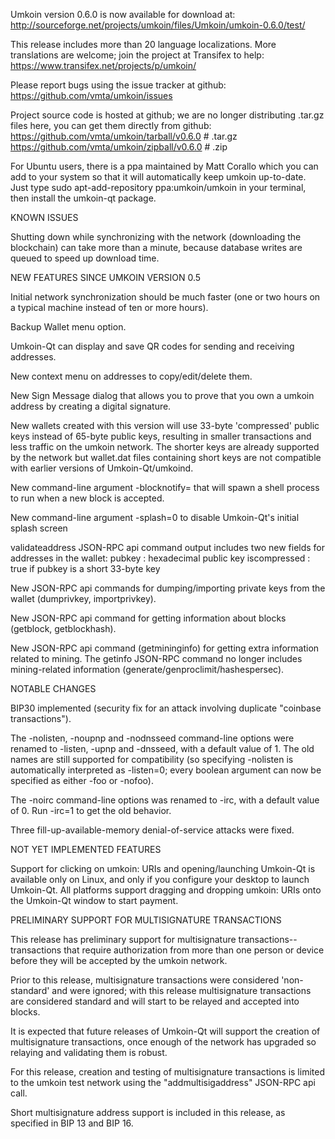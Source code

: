 Umkoin version 0.6.0 is now available for download at:
http://sourceforge.net/projects/umkoin/files/Umkoin/umkoin-0.6.0/test/

This release includes more than 20 language localizations.
More translations are welcome; join the
project at Transifex to help:
https://www.transifex.net/projects/p/umkoin/

Please report bugs using the issue tracker at github:
https://github.com/vmta/umkoin/issues

Project source code is hosted at github; we are no longer
distributing .tar.gz files here, you can get them
directly from github:
https://github.com/vmta/umkoin/tarball/v0.6.0  # .tar.gz
https://github.com/vmta/umkoin/zipball/v0.6.0  # .zip

For Ubuntu users, there is a ppa maintained by Matt Corallo which
you can add to your system so that it will automatically keep
umkoin up-to-date.  Just type
sudo apt-add-repository ppa:umkoin/umkoin
in your terminal, then install the umkoin-qt package.


KNOWN ISSUES

Shutting down while synchronizing with the network
(downloading the blockchain) can take more than a minute,
because database writes are queued to speed up download
time.


NEW FEATURES SINCE UMKOIN VERSION 0.5

Initial network synchronization should be much faster
(one or two hours on a typical machine instead of ten or more
hours).

Backup Wallet menu option.

Umkoin-Qt can display and save QR codes for sending
and receiving addresses.

New context menu on addresses to copy/edit/delete them.

New Sign Message dialog that allows you to prove that you
own a umkoin address by creating a digital
signature.

New wallets created with this version will
use 33-byte 'compressed' public keys instead of
65-byte public keys, resulting in smaller
transactions and less traffic on the umkoin
network. The shorter keys are already supported
by the network but wallet.dat files containing
short keys are not compatible with earlier
versions of Umkoin-Qt/umkoind.

New command-line argument -blocknotify=<command>
that will spawn a shell process to run <command> 
when a new block is accepted.

New command-line argument -splash=0 to disable
Umkoin-Qt's initial splash screen

validateaddress JSON-RPC api command output includes
two new fields for addresses in the wallet:
pubkey : hexadecimal public key
iscompressed : true if pubkey is a short 33-byte key

New JSON-RPC api commands for dumping/importing
private keys from the wallet (dumprivkey, importprivkey).

New JSON-RPC api command for getting information about
blocks (getblock, getblockhash).

New JSON-RPC api command (getmininginfo) for getting
extra information related to mining. The getinfo
JSON-RPC command no longer includes mining-related
information (generate/genproclimit/hashespersec).



NOTABLE CHANGES

BIP30 implemented (security fix for an attack involving
duplicate "coinbase transactions").

The -nolisten, -noupnp and -nodnsseed command-line
options were renamed to -listen, -upnp and -dnsseed,
with a default value of 1. The old names are still
supported for compatibility (so specifying -nolisten
is automatically interpreted as -listen=0; every
boolean argument can now be specified as either
-foo or -nofoo).

The -noirc command-line options was renamed to
-irc, with a default value of 0. Run -irc=1 to
get the old behavior.

Three fill-up-available-memory denial-of-service
attacks were fixed.


NOT YET IMPLEMENTED FEATURES

Support for clicking on umkoin: URIs and
opening/launching Umkoin-Qt is available only on Linux,
and only if you configure your desktop to launch
Umkoin-Qt. All platforms support dragging and dropping
umkoin: URIs onto the Umkoin-Qt window to start
payment.


PRELIMINARY SUPPORT FOR MULTISIGNATURE TRANSACTIONS

This release has preliminary support for multisignature
transactions-- transactions that require authorization
from more than one person or device before they
will be accepted by the umkoin network.

Prior to this release, multisignature transactions
were considered 'non-standard' and were ignored;
with this release multisignature transactions are
considered standard and will start to be relayed
and accepted into blocks.

It is expected that future releases of Umkoin-Qt
will support the creation of multisignature transactions,
once enough of the network has upgraded so relaying
and validating them is robust.

For this release, creation and testing of multisignature
transactions is limited to the umkoin test network using
the "addmultisigaddress" JSON-RPC api call.

Short multisignature address support is included in this
release, as specified in BIP 13 and BIP 16.
